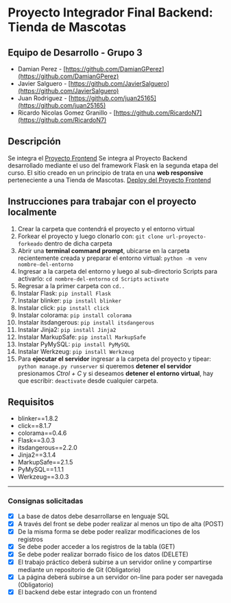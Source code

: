# Proyecto Integrador Final Backend: Tienda de Mascotas

## Equipo de Desarrollo - Grupo 3

- Damian Perez - [https://github.com/DamianGPerez](https://github.com/DamianGPerez)
- Javier Salguero - [https://github.com/JavierSalguero](https://github.com/JavierSalguero)
- Juan Rodriguez - [https://github.com/juan25165](https://github.com/juan25165)
- Ricardo Nicolas Gomez Granillo - [https://github.com/RicardoN7](https://github.com/RicardoN7)

## Descripción

Se integra el [Proyecto Frontend](https://github.com/JavierSalguero/Proyecto-Final-Grupo-3.github.io) Se integra al Proyecto Backend desarrollado mediante el uso del framework Flask en la segunda etapa del curso. El sitio creado en un principio de trata en una **web responsive** perteneciente a una Tienda de Mascotas.
 [Deploy del Proyecto Frontend](https://damiangperez.github.io/DamianGPerez-Codo-Codo-4.1-Proyecto-Final/)

## Instrucciones para trabajar con el proyecto localmente

1. Crear la carpeta que contendrá el proyecto y el entorno virtual
2. Forkear el proyecto y luego clonarlo con: `git clone url-proyecto-forkeado` dentro de dicha carpeta
3. Abrir una **terminal command prompt**, ubicarse en la carpeta recientemente creada y preparar el entorno virtual: `python -m venv nombre-del-entorno`
4. Ingresar a la carpeta del entorno y luego al sub-directorio Scripts para activarlo:
   `cd nombre-del-entorno`
   `cd Scripts`
   `activate `
5. Regresar a la primer carpeta con `cd..`
6. Instalar Flask: `pip install Flask`
7. Instalar blinker: `pip install blinker`
8. Instalar click: `pip install click`
9. Instalar colorama: `pip install colorama`
10. Instalar itsdangerous: `pip install itsdangerous`
11. Instalar Jinja2: `pip install Jinja2`
12. Instalar MarkupSafe: `pip install MarkupSafe`
13. Instalar PyMySQL: `pip install PyMySQL`
14. Instalar Werkzeug: `pip install Werkzeug`
15. Para **ejecutar el servidor** ingresar a la carpeta del proyecto y tipear: `python manage.py runserver` si queremos **detener el servidor** presionamos _Ctrol + C_ y si deseamos **detener el entorno virtual**, hay que escribir: `deactivate` desde cualquier carpeta.

## Requisitos

- blinker==1.8.2
- click==8.1.7
- colorama==0.4.6
- Flask==3.0.3
- itsdangerous==2.2.0
- Jinja2==3.1.4
- MarkupSafe==2.1.5
- PyMySQL==1.1.1
- Werkzeug==3.0.3

---

### Consignas solicitadas

- [x] La base de datos debe desarrollarse en lenguaje SQL
- [x] A través del front se debe poder realizar al menos un tipo de alta (POST)
- [x] De la misma forma se debe poder realizar modificaciones de los registros
- [x] Se debe poder acceder a los registros de la tabla (GET)
- [x] Se debe poder realizar borrado físico de los datos (DELETE)
- [x] El trabajo práctico deberá subirse a un servidor online y compartirse mediante un repositorio de Git (Obligatorio)
- [x] La página deberá subirse a un servidor on-line para poder ser navegada (Obligatorio)
- [x] El backend debe estar integrado con un frontend
